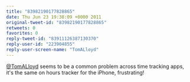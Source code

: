```yaml
---
title: "83982190177828865"
date: Thu Jun 23 19:38:09 +0000 2011
original-tweet-id: "83982190177828865"
retweets: 0
favorites: 0
reply-tweet-id: "83911126387130370"
reply-user-id: "223904855"
reply-user-screen-name: "TomALloyd"
---
```

<a href="https://twitter.com/TomALloyd">@TomALloyd</a> seems to be a common problem across time tracking apps, it's the same on hours tracker for the iPhone, frustrating!
